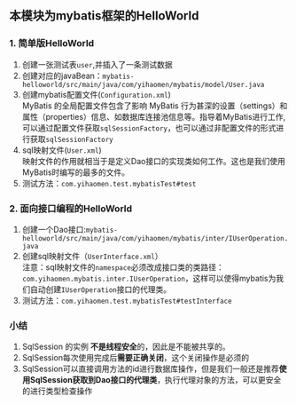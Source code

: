 ## 本模块为mybatis框架的HelloWorld
### 1. 简单版HelloWorld
1. 创建一张测试表`user`,并插入了一条测试数据
2. 创建对应的javaBean：`mybatis-helloworld/src/main/java/com/yihaomen/mybatis/model/User.java`
3. 创建mybatis配置文件(`Configuration.xml`)  
MyBatis 的全局配置文件包含了影响 MyBatis 行为甚深的设置（settings）和属性（properties）信息、如数据库连接池信息等。指导着MyBatis进行工作,可以通过配置文件获取`sqlSessionFactory`，也可以通过非配置文件的形式进行获取`sqlSessionFactory`
4. sql映射文件(`User.xml`)  
映射文件的作用就相当于是定义Dao接口的实现类如何工作。这也是我们使用MyBatis时编写的最多的文件。
5. 测试方法：`com.yihaomen.test.mybatisTest#test`
### 2. 面向接口编程的HelloWorld
1. 创建一个Dao接口:`mybatis-helloworld/src/main/java/com/yihaomen/mybatis/inter/IUserOperation.java`
2. 创建sql映射文件（`UserInterface.xml`）  
注意：sql映射文件的`namespace`必须改成接口类的类路径：`com.yihaomen.mybatis.inter.IUserOperation`，这样可以使得mybatis为我们自动创建`IUserOperation`接口的代理类。
3. 测试方法：`com.yihaomen.test.mybatisTest#testInterface`

### 小结
1. SqlSession 的实例 **不是线程安全**的，因此是不能被共享的。
2. SqlSession每次使用完成后**需要正确关闭**，这个关闭操作是必须的
3. SqlSession可以直接调用方法的id进行数据库操作，但是我们一般还是推荐**使用SqlSession获取到Dao接口的代理类**，执行代理对象的方法，可以更安全的进行类型检查操作